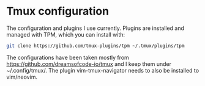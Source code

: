 # Tmux configuration

The configuration and plugins I use currently. Plugins are installed and managed with TPM, which you can install with:

```bash
git clone https://github.com/tmux-plugins/tpm ~/.tmux/plugins/tpm
```

The configurations have been taken mostly from https://github.com/dreamsofcode-io/tmux and I keep them under ~/.config/tmux/. The plugin vim-tmux-navigator needs to also be installed to vim/neovim.
